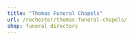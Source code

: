 ```yaml
---
title: "Thomas Funeral Chapels"
url: /rochester/thomas-funeral-chapels/
shop: funeral directors
---
```

